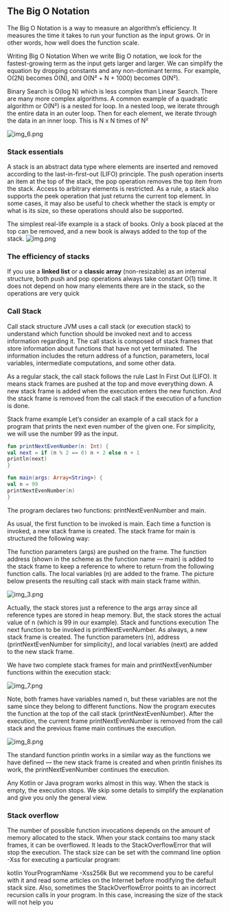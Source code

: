 ## The Big O Notation 
The Big O Notation is a way to measure an algorithm’s efficiency. It measures the time it takes to run your function as the input grows. Or in other words, how well does the function scale.

Writing Big O Notation
When we write Big O notation, we look for the fastest-growing term as the input gets larger and larger. We can simplify the equation by dropping constants and any non-dominant terms. For example, O(2N) becomes O(N), and O(N² + N + 1000) becomes O(N²).

Binary Search is O(log N) which is less complex than Linear Search. There are many more complex algorithms. A common example of a quadratic algorithm or O(N²) is a nested for loop. In a nested loop, we iterate through the entire data in an outer loop. Then for each element, we iterate through the data in an inner loop. This is N x N times of N²

![img_6.png](img_6.png)


### Stack essentials
A stack is an abstract data type where elements are inserted and removed according to the last-in-first-out (LIFO) principle. The push operation inserts an item at the top of the stack, the pop operation removes the top item from the stack. Access to arbitrary elements is restricted. As a rule, a stack also supports the peek operation that just returns the current top element. In some cases, it may also be useful to check whether the stack is empty or what is its size, so these operations should also be supported.

The simplest real-life example is a stack of books. Only a book placed at the top can be removed, and a new book is always added to the top of the stack.
![img.png](img.png)
### The efficiency of stacks
If you use a **linked list** or a **classic array** (non-resizable) as an internal structure, both push and pop operations always take constant O(1) time. It does not depend on how many elements there are in the stack, so the operations are very quick
### Call Stack
Call stack structure
JVM uses a call stack (or execution stack) to understand which function should be invoked next and to access information regarding it. The call stack is composed of stack frames that store information about functions that have not yet terminated. The information includes the return address of a function, parameters, local variables, intermediate computations, and some other data.



As a regular stack, the call stack follows the rule Last In First Out (LIFO). It means stack frames are pushed at the top and move everything down. A new stack frame is added when the execution enters the new function. And the stack frame is removed from the call stack if the execution of a function is done.

Stack frame example
Let’s consider an example of a call stack for a program that prints the next even number of the given one. For simplicity, we will use the number 99 as the input.

```kotlin
fun printNextEvenNumber(n: Int) {
val next = if (n % 2 == 0) n + 2 else n + 1
println(next)
}

fun main(args: Array<String>) {
val n = 99
printNextEvenNumber(n)
}
```
The program declares two functions: printNextEvenNumber and main.

As usual, the first function to be invoked is main. Each time a function is invoked, a new stack frame is created. The stack frame for main is structured the following way:

The function parameters (args) are pushed on the frame.
The function address (shown in the scheme as the function name — main) is added to the stack frame to keep a reference to where to return from the following function calls.
The local variables (n) are added to the frame.
The picture below presents the resulting call stack with main stack frame within.

![img_3.png](img_3.png)

Actually, the stack stores just a reference to the args array since all reference types are stored in heap memory. But, the stack stores the actual value of n (which is 99 in our example).
Stack and functions execution
The next function to be invoked is printNextEvenNumber. As always, a new stack frame is created. The function parameters (n), address (printNextEvenNumber for simplicity), and local variables (next) are added to the new stack frame.

We have two complete stack frames for main and printNextEvenNumber functions within the execution stack:

![img_7.png](img_7.png)

Note, both frames have variables named n, but these variables are not the same since they belong to different functions.
Now the program executes the function at the top of the call stack (printNextEvenNumber). After the execution, the current frame printNextEvenNumber is removed from the call stack and the previous frame main continues the execution.

![img_8.png](img_8.png)

The standard function println works in a similar way as the functions we have defined — the new stack frame is created and when println finishes its work, the printNextEvenNumber continues the execution.

Any Kotlin or Java program works almost in this way. When the stack is empty, the execution stops. We skip some details to simplify the explanation and give you only the general view.

### Stack overflow
The number of possible function invocations depends on the amount of memory allocated to the stack. When your stack contains too many stack frames, it can be overflowed. It leads to the StackOverflowError that will stop the execution. The stack size can be set with the command line option -Xss for executing a particular program:

kotlin YourProgramName -Xss256k
But we recommend you to be careful with it and read some articles on the Internet before modifying the default stack size. Also, sometimes the StackOverflowError points to an incorrect recursion calls in your program. In this case, increasing the size of the stack will not help you